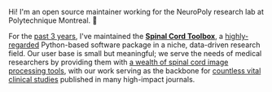 Hi! I'm an open source maintainer working for the NeuroPoly research lab at Polytechnique Montreal. 👋

For the [past 3 years](https://github.com/spinalcordtoolbox/spinalcordtoolbox/graphs/contributors), I've maintained the [**Spinal Cord Toolbox**](https://spinalcordtoolbox.com/index.html), a [highly-regarded](https://spinalcordtoolbox.com/overview/testimonials.html) Python-based software package in a niche, data-driven research field. Our user base is small but meaningful; we serve the needs of medical researchers by providing them with [a wealth of spinal cord image processing tools](https://spinalcordtoolbox.com/user_section/tutorials.html), with our work serving as the backbone for [countless vital clinical studies](https://spinalcordtoolbox.com/overview/studies.html) published in many high-impact journals.
